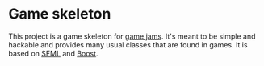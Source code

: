 # Game skeleton

This project is a game skeleton for [game jams](http://en.wikipedia.org/wiki/Game_jam). It's meant to be simple and hackable and provides many usual classes that are found in games. It is based on [SFML](http://sfml-dev.org/) and [Boost](http://www.boost.org/).



